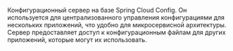 Конфигурационный сервер на базе Spring Cloud Config. Он используется для централизованного управления конфигурациями для нескольких приложений, что удобно для микросервисной архитектуры. Сервер предоставляет доступ к конфигурационным файлам для других приложений, которые могут их использовать.